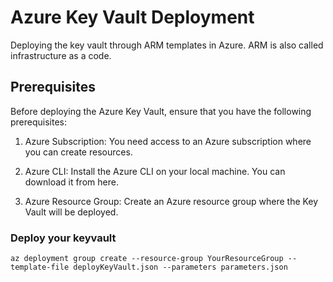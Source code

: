 # Azure Key Vault Deployment
Deploying the key vault through ARM templates in Azure. ARM is also called infrastructure as a code.
## Prerequisites
Before deploying the Azure Key Vault, ensure that you have the following prerequisites:

1. Azure Subscription: You need access to an Azure subscription where you can create resources.

2. Azure CLI: Install the Azure CLI on your local machine. You can download it from here.

3. Azure Resource Group: Create an Azure resource group where the Key Vault will be deployed.

### Deploy your keyvault 
```
az deployment group create --resource-group YourResourceGroup --template-file deployKeyVault.json --parameters parameters.json
```
